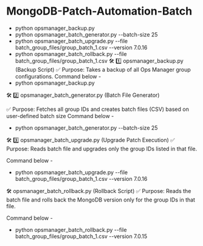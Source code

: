 # MongoDB-Patch-Automation-Batch


- python opsmanager_backup.py
- python opsmanager_batch_generator.py --batch-size 25
- python opsmanager_batch_upgrade.py --file batch_group_files/group_batch_1.csv --version 7.0.16
- python opsmanager_batch_rollback.py --file batch_group_files/group_batch_1.csv
🛠 1️⃣ opsmanager_backup.py (Backup Script)
✅ Purpose: Takes a backup of all Ops Manager group configurations.
Command below - 
- python opsmanager_backup.py

🛠 2️⃣ opsmanager_batch_generator.py (Batch File Generator)

✅ Purpose: Fetches all group IDs and creates batch files (CSV) based on user-defined batch size
Command below - 
- python opsmanager_batch_generator.py --batch-size 25


🛠 3️⃣ opsmanager_batch_upgrade.py
(Upgrade Patch Execution)
✅ Purpose: Reads batch file and upgrades only the group IDs listed in that file.

Command below - 
- python opsmanager_batch_upgrade.py --file batch_group_files/group_batch_1.csv --version 7.0.16

🛠 opsmanager_batch_rollback.py (Rollback Script)
✅ Purpose: Reads the batch file and rolls back the MongoDB version only for the group IDs in that file.

Command below - 
- python opsmanager_batch_rollback.py --file batch_group_files/group_batch_1.csv --version 7.0.15


